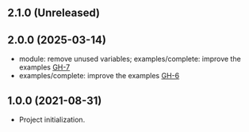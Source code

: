## 2.1.0 (Unreleased)
## 2.0.0 (2025-03-14)

- module: remove unused variables; examples/complete: improve the examples [GH-7](https://github.com/alibabacloud-automation/terraform-alicloud-eip-slb-ecs-rds/pull/7)
- examples/complete: improve the examples [GH-6](https://github.com/alibabacloud-automation/terraform-alicloud-eip-slb-ecs-rds/pull/6)

## 1.0.0 (2021-08-31)

- Project initialization.
